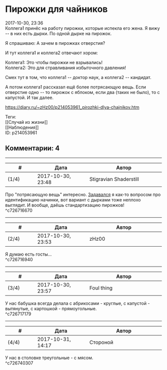 Пирожки для чайников
====================

  
2017-10-30, 23:36  
 Коллега1 принёс на работу пирожки, которые испекла его жена. Я вижу -- в них есть дырки. По одной дырке на пирожок.   
   
 Я спрашиваю: А зачем в пирожках отверстия?   
   
 И тут коллега1 и коллега2 отвечают хором:   
   
 Коллега1: Это чтобы пирожки не взрывались!   
 Коллега2: Это для стравливания избыточного давления!   
   
 Смех тут в том, что коллега1 -- доктор наук, а коллега2 -- кандидат.   
   
 А потом коллега1 рассказал ещё более потрясающую вещь. Если отверстие одно -- то пирожок с яблоком, если два (таких не было), то с капустой. И так далее.   
  
<https://diary.ru/~zHz00/p214053961_pirozhki-dlya-chajnikov.htm>  
  
Теги:  
[[Случай из жизни]]  
[[Наблюдения]]  
ID: p214053961  


Комментарии: 4
--------------

  


---



|         #         |              Дата              |                     Автор                     |           ID           |
| --- | --- | --- | --- |
| (1/4) | 2017-10-30, 23:48 | Stigravian Shaderstill | c726716670 |

  
 Про "потрясающую вещь" интересно.  [Задавался](http://stigravian.diary.ru/p205614932.htm)  я как-то вопросом про идентификацию начинки, вот вариант с дырками тоже неплохо выглядит.  И вообще, даёшь стандартизацию пирожков!    
 ^c726716670

---



|         #         |              Дата              |                     Автор                     |           ID           |
| --- | --- | --- | --- |
| (2/4) | 2017-10-30, 23:53 | zHz00 | c726716940 |

  
 Я думаю есть госты...   
 ^c726716940

---



|         #         |              Дата              |                     Автор                     |           ID           |
| --- | --- | --- | --- |
| (3/4) | 2017-10-30, 23:57 | Foul thing | c726717179 |

  
 У нас бабушка всегда делала с абрикосами - круглые, с капустой - вытянутые, с картошкой - прямоугольные.   
 ^c726717179

---



|         #         |              Дата              |                     Автор                     |           ID           |
| --- | --- | --- | --- |
| (4/4) | 2017-10-31, 14:17 | Стороной | c726740307 |

  
 У нас в столовке треугольные - с мясом.   
 ^c726740307
